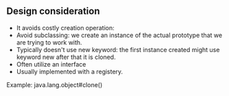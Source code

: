 ## Design consideration ##
- It avoids costly creation operation: 
- Avoid subclassing:  we create an instance of the actual prototype that we are trying to work with.
- Typically doesn't use new keyword: the first instance created might use keyword new after that it is cloned.
- Often utilize an interface
- Usually implemented with a registery.

Example:
java.lang.object#clone()

